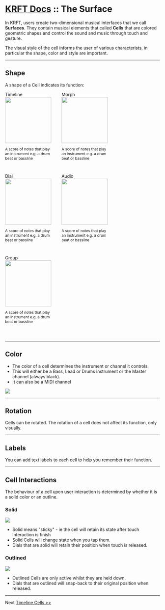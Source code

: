 # [KRFT Docs](/docs) :: The Surface

In KRFT, users create two-dimensional musical interfaces that we call **Surfaces**. They contain musical elements that called **Cells** that are colored geometric shapes and control the sound and music through touch and gesture.

The visual style of the cell informs the user of various characterists, in particular the shape, color and style are important.

---

## Shape
A shape of a Cell indicates its function:

<style>
table td {font-size: 12px;}
table td {font-size: 12px;}
.cell { display: inline-block; width: 150px; padding-right: 30px;padding-bottom: 30px;} 
.cell img {  width: 150px;} 

.cell p { font-size: 12px;} 
</style>

<div class="row">
<div class="cell">
<span>Timeline</span>
<img src='../img/loop.jpg'/>
<p>A score of notes that play an instrument e.g. a drum beat or bassline</p>
</div>



<div class="cell">
<span>Morph</span>
<img src='../img/morph.jpg'/>
<p>
A score of notes that play an instrument e.g. a drum beat or bassline
</p>
</div>

<div class="cell">
<span>Dial</span>
<img src='../img/dial.jpg'/>
<p>
A score of notes that play an instrument e.g. a drum beat or bassline
</p>
</div>


<div class="cell">
<span>Audio</span>
<img src='../img/audio.jpg'/>
<p>
A score of notes that play an instrument e.g. a drum beat or bassline
</p>
</div>


<div class="cell">
<span>Group</span>
<img src='../img/group.jpg'/>
<p>
A score of notes that play an instrument e.g. a drum beat or bassline
</p>
</div>
</div>

---

## Color

- The color of a cell determines the instrument or channel it controls.
- This will either be a Bass, Lead or Drums instrument or the Master channel (always black).
- It can also be a MIDI channel

![](../img/color.png)

---


## Rotation

Cells can be rotated. The rotation of a cell does not affect its function, only visually.

---


## Labels

You can add text labels to each cell to help you remember their function.

---

## Cell Interactions

The behaviour of a cell upon user interaction is determined by whether it is a solid color or an outline.

### Solid 
![](../img/solid.png)

- Solid means "sticky" - ie the cell will retain its state after touch interaction is finish
- Solid Cells will change state when you tap them. 
- Dials that are solid will retain their position when touch is released.


### Outlined 
![](../img/outlined.png) 

- Outlined Cells are only active whilst they are held down. 
- Dials that are outlined will snap-back to their original position when released.

---

Next [Timeline Cells >>](../timeline-cells)